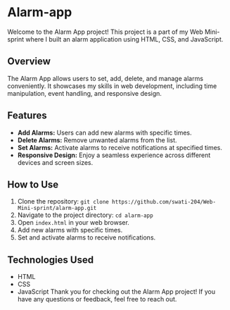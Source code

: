 # Alarm-app
Welcome to the Alarm App project! This project is a part of my Web Mini-sprint where I built an alarm application using HTML, CSS, and JavaScript.

## Overview
The Alarm App allows users to set, add, delete, and manage alarms conveniently. It showcases my skills in web development, including time manipulation, event handling, and responsive design.

## Features

- **Add Alarms:** Users can add new alarms with specific times.
- **Delete Alarms:** Remove unwanted alarms from the list.
- **Set Alarms:** Activate alarms to receive notifications at specified times.
- **Responsive Design:** Enjoy a seamless experience across different devices and screen sizes.

## How to Use

1. Clone the repository: `git clone https://github.com/swati-204/Web-Mini-sprint/alarm-app.git`
2. Navigate to the project directory: `cd alarm-app`
3. Open `index.html` in your web browser.
4. Add new alarms with specific times.
5. Set and activate alarms to receive notifications.

## Technologies Used

- HTML
- CSS
- JavaScript
Thank you for checking out the Alarm App project! If you have any questions or feedback, feel free to reach out.
